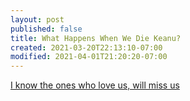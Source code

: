```yaml
---
layout: post
published: false
title: What Happens When We Die Keanu?
created: 2021-03-20T22:13:10-07:00
modified: 2021-04-01T21:20:20-07:00
---
```


[I know the ones who love us, will miss us](https://youtu.be/9zimrBqc-OI)

<div class="embed-container"><iframeloading="lazy" width="560" height="315" src="https://www.youtube.com/embed/9zimrBqc-OI" title="YouTube video player" frameborder="0" allow="accelerometer; autoplay; clipboard-write; encrypted-media; gyroscope; picture-in-picture" allowfullscreen></iframe></div>